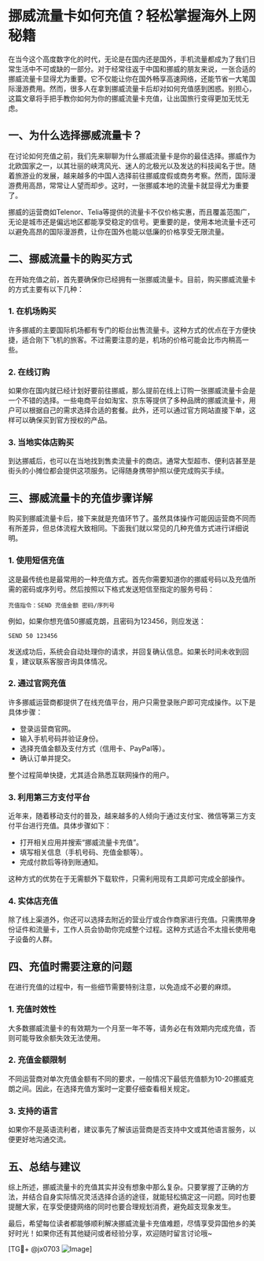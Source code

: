 # 挪威流量卡如何充值？轻松掌握海外上网秘籍

在当今这个高度数字化的时代，无论是在国内还是国外，手机流量都成为了我们日常生活中不可或缺的一部分。对于经常往返于中国和挪威的朋友来说，一张合适的挪威流量卡显得尤为重要。它不仅能让你在国外畅享高速网络，还能节省一大笔国际漫游费用。然而，很多人在拿到挪威流量卡后却对如何充值感到困惑。别担心，这篇文章将手把手教你如何为你的挪威流量卡充值，让出国旅行变得更加无忧无虑。

## 一、为什么选择挪威流量卡？

在讨论如何充值之前，我们先来聊聊为什么挪威流量卡是你的最佳选择。挪威作为北欧国家之一，以其壮丽的峡湾风光、迷人的北极光以及发达的科技闻名于世。随着旅游业的发展，越来越多的中国人选择前往挪威度假或商务考察。然而，国际漫游费用高昂，常常让人望而却步。这时，一张挪威本地的流量卡就显得尤为重要了。

挪威的运营商如Telenor、Telia等提供的流量卡不仅价格实惠，而且覆盖范围广，无论是城市还是偏远地区都能享受稳定的信号。更重要的是，使用本地流量卡还可以避免高昂的国际漫游费，让你在国外也能以低廉的价格享受无限流量。

## 二、挪威流量卡的购买方式

在开始充值之前，首先要确保你已经拥有一张挪威流量卡。目前，购买挪威流量卡的方式主要有以下几种：

### 1. 在机场购买
许多挪威的主要国际机场都有专门的柜台出售流量卡。这种方式的优点在于方便快捷，适合刚下飞机的旅客。不过需要注意的是，机场的价格可能会比市内稍高一些。

### 2. 在线订购
如果你在国内就已经计划好要前往挪威，那么提前在线上订购一张挪威流量卡会是一个不错的选择。一些电商平台如淘宝、京东等提供了多种品牌的挪威流量卡，用户可以根据自己的需求选择合适的套餐。此外，还可以通过官方网站直接下单，这样可以确保买到官方授权的产品。

### 3. 当地实体店购买
到达挪威后，也可以在当地找到售卖流量卡的商店。通常大型超市、便利店甚至是街头的小摊位都会提供这项服务。记得随身携带护照以便完成购买手续。

## 三、挪威流量卡的充值步骤详解

购买到挪威流量卡后，接下来就是充值环节了。虽然具体操作可能因运营商不同而有所差异，但总体流程大致相同。下面我们就以常见的几种充值方式进行详细说明。

### 1. 使用短信充值
这是最传统也是最常用的一种充值方式。首先你需要知道你的挪威号码以及充值所需的密码或序列号。然后按照以下格式发送短信至指定的服务号码：

```
充值指令：SEND 充值金额 密码/序列号
```

例如，如果你想充值50挪威克朗，且密码为123456，则应发送：

```
SEND 50 123456
```

发送成功后，系统会自动处理你的请求，并回复确认信息。如果长时间未收到回复，建议联系客服咨询具体情况。

### 2. 通过官网充值
许多挪威运营商都提供了在线充值平台，用户只需登录账户即可完成操作。以下是具体步骤：

- 登录运营商官网。
- 输入手机号码并验证身份。
- 选择充值金额及支付方式（信用卡、PayPal等）。
- 确认订单并提交。

整个过程简单快捷，尤其适合熟悉互联网操作的用户。

### 3. 利用第三方支付平台
近年来，随着移动支付的普及，越来越多的人倾向于通过支付宝、微信等第三方支付平台进行充值。具体步骤如下：

- 打开相关应用并搜索“挪威流量卡充值”。
- 填写相关信息（手机号码、充值金额等）。
- 完成付款后等待到账通知。

这种方式的优势在于无需额外下载软件，只需利用现有工具即可完成全部操作。

### 4. 实体店充值
除了线上渠道外，你还可以选择去附近的营业厅或合作商家进行充值。只需携带身份证件和流量卡，工作人员会协助你完成整个过程。这种方式适合不太擅长使用电子设备的人群。

## 四、充值时需要注意的问题

在进行充值的过程中，有一些细节需要特别注意，以免造成不必要的麻烦。

### 1. 充值时效性
大多数挪威流量卡的有效期为一个月至一年不等，请务必在有效期内完成充值，否则可能导致余额失效无法使用。

### 2. 充值金额限制
不同运营商对单次充值金额有不同的要求，一般情况下最低充值额为10-20挪威克朗之间。因此，在选择充值方案时一定要仔细查看相关规定。

### 3. 支持的语言
如果你不是英语流利者，建议事先了解该运营商是否支持中文或其他语言服务，以便更好地沟通交流。

## 五、总结与建议

综上所述，挪威流量卡的充值其实并没有想象中那么复杂。只要掌握了正确的方法，并结合自身实际情况灵活选择合适的途径，就能轻松搞定这一问题。同时也要提醒大家，在享受便捷网络的同时也要合理规划消费，避免超支现象发生。

最后，希望每位读者都能够顺利解决挪威流量卡充值难题，尽情享受异国他乡的美好时光！如果你还有其他疑问或者经验分享，欢迎随时留言讨论哦~

[TG💪+ @jx0703 ![Image](https://github.com/user-attachments/assets/dbca1d08-cadb-493c-b0ec-ad6f7a83f270)]